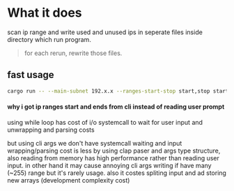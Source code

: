 # What it does
scan ip range and write used and unused ips in seperate files inside directory which run program.
> for each rerun, rewrite those files.

## fast usage
```bash
cargo run -- --main-subnet 192.x.x --ranges-start-stop start,stop start,stop ... <ranges>

```

#### why i got ip ranges start and ends from cli instead of reading user prompt

using while loop has cost of i/o systemcall to wait for user input and unwrapping and parsing costs

but using cli args we don't have systemcall waiting and input wrapping/parsing cost is less by using clap paser and args type structure, also reading from memory has high performance rather than reading user input. in other hand it may cause annoying cli args writing if have many (~255) range but it's rarely usage.
also it costes spliting input and ad storing new arrays (development complexity cost)